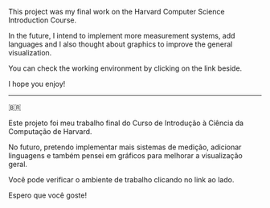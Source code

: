 This project was my final work on the Harvard Computer Science Introduction Course.

In the future, I intend to implement more measurement systems, add languages and I also thought about graphics to improve the general visualization.

You can check the working environment by clicking on the link beside.

I hope you enjoy!

<hr>

:brazil:

Este projeto foi meu trabalho final do Curso de Introdução à Ciência da Computação de Harvard.

No futuro, pretendo implementar mais sistemas de medição, adicionar linguagens e também pensei em gráficos para melhorar a visualização geral.

Você pode verificar o ambiente de trabalho clicando no link ao lado.

Espero que você goste!
